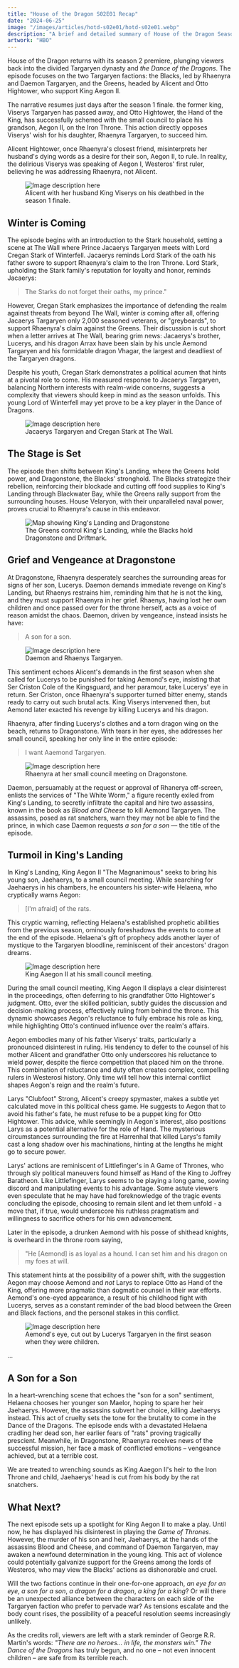 ```yaml
---
title: "House of the Dragon S02E01 Recap"
date: "2024-06-25"
image: "/images/articles/hotd-s02e01/hotd-s02e01.webp"
description: "A brief and detailed summary of House of the Dragon Season 2, Episode 1."
artwork: "HBO"
---
```


House of the Dragon returns with its season 2 premiere, plunging viewers back into the divided Targaryen dynasty and
_the Dance of the Dragons_. The
episode focuses on the two Targaryen factions: the Blacks, led by Rhaenyra and Daemon Targaryen, and the Greens, headed
by Alicent and Otto Hightower, who support King Aegon II.

The narrative resumes just days after the season 1 finale. the former king, Viserys Targaryen has passed away, and Otto
Hightower,
the Hand of the King, has successfully schemed with the small council to place his grandson, Aegon II, on the Iron
Throne. This action directly opposes Viserys' wish for his daughter, Rhaenyra Targaryen, to succeed him.

Alicent Hightower, once Rhaenyra's closest friend, misinterprets her husband's dying words as a desire for their son,
Aegon II, to rule. In reality, the delirious Viserys was speaking of Aegon I, Westeros' first ruler, believing he was
addressing Rhaenyra, not Alicent.

<figure>
  <img src="https://patrickprunty.com/images/articles/hotd-s02e01/viserys-death.jpeg" alt="Image description here">
  <figcaption>Alicent with her husband King Viserys on his deathbed in the season 1 finale.</figcaption>
</figure>

## Winter is Coming

The episode begins with an introduction to the Stark household, setting a scene at The Wall where Prince Jacaerys
Targaryen meets
with Lord Cregan Stark of Winterfell. Jacaerys reminds Lord Stark of the oath his father swore to support Rhaenyra's
claim
to the Iron Throne. Lord Stark, upholding the Stark family's reputation for loyalty and honor, reminds Jacaerys:

> The Starks do not forget their oaths, my prince."

However, Cregan Stark emphasizes the importance of defending the realm against threats from beyond The Wall, winter _is_
coming after all, offering
Jacaerys Targaryen only 2,000 seasoned veterans, or "greybeards", to support Rhaenyra's claim against the Greens. Their
discussion is cut short when a letter arrives at The Wall, bearing grim news: Jacaerys's brother, Lucerys, and his
dragon
Arrax have been slain by his uncle Aemond Targaryen and his formidable dragon Vhagar, the largest and deadliest of the
Targaryen dragons.

Despite his youth, Cregan Stark demonstrates a political acumen that hints at a pivotal role to come. His measured
response to Jacaerys Targaryen, balancing Northern interests with realm-wide concerns, suggests a complexity that
viewers
should keep in mind as the season unfolds. This young Lord of Winterfell may yet prove to be a key player in the Dance
of Dragons.

<figure>
  <img src="https://patrickprunty.com/images/articles/hotd-s02e01/cregan-stark.png" alt="Image description here">
  <figcaption>Jacaerys Targaryen and Cregan Stark at The Wall.</figcaption>
</figure>

## The Stage is Set

The episode then shifts between King's Landing, where the Greens hold power, and Dragonstone, the Blacks' stronghold.
The Blacks strategize their rebellion, reinforcing their blockade and cutting off food supplies to King's Landing
through Blackwater Bay, while the Greens rally support from the surrounding houses. House Velaryon, with their
unparalleled naval power, proves crucial to Rhaenyra's cause in this endeavor.

<figure>
  <img src="https://patrickprunty.com/images/articles/hotd-s02e01/king-landing-dragonstone.png" alt="Map showing King's Landing and Dragonstone">
  <figcaption>The Greens control King's Landing, while the Blacks hold Dragonstone and Driftmark.</figcaption>
</figure>

## Grief and Vengeance at Dragonstone

At Dragonstone, Rhaenyra desperately searches the surrounding areas for signs of her son, Lucerys. Daemon demands
immediate revenge on King's Landing, but Rhaenys restrains him, reminding him that _he_ is not the king, and they must
support Rhaenyra in her grief. Rhaenys, having lost her own children and once passed over for the throne herself, acts
as a voice of reason amidst the chaos. Daemon, driven by vengeance, instead insists he have:

> A son for a son.

<figure>
  <img src="https://patrickprunty.com/images/articles/hotd-s02e01/daemon-son-for-a-son.png" alt="Image description here">
  <figcaption>Daemon and Rhaenys Targaryen.</figcaption>
</figure>

This sentiment echoes Alicent's demands in the first season when she called for Lucerys to be punished for taking
Aemond's eye, insisting that Ser Criston Cole of the Kingsguard, and her paramour, take Lucerys' eye in return. Ser
Criston, once Rhaenyra's supporter turned bitter enemy, stands ready to carry out such brutal acts. King Viserys
intervened then, but Aemond later exacted his revenge by killing Lucerys and his dragon.

Rhaenyra, after finding Lucerys's clothes and a torn dragon wing on the beach, returns to Dragonstone. With tears in her
eyes, she addresses her small council, speaking her only line in the entire episode:

> I want Aaemond Targaryen.

<figure>
  <img src="https://patrickprunty.com/images/articles/hotd-s02e01/tears.png" alt="Image description here">
  <figcaption>Rhaenyra at her small council meeting on Dragonstone.</figcaption>
</figure>

Daemon, persuamably at the request or approval of Rhanerya off-screen, enlists the services of "The White Worm," a figure recently exiled from King's Landing, to secretly infiltrate the capital and hire two assassins, known in the book as _Blood and Cheese_
to
kill Aemond Targaryen. The assassins, posed as rat snatchers, warn they may not be able to find the prince, in which case
Daemon
requests _a son for a son_ &mdash; the title of the episode.

## Turmoil in King's Landing

In King's Landing, King Aegon II "The Magnanimous" seeks to bring his young son, Jaehaerys, to a small council meeting.
While searching
for Jaehaerys in his chambers, he encounters his sister-wife Helaena, who cryptically warns Aegon:

> [I'm afraid] of the rats.

This cryptic warning, reflecting Helaena's established prophetic abilities from the previous season, ominously
foreshadows the events to come at the end of the episode. Helaena's gift of prophecy adds another layer of mystique to
the Targaryen bloodline, reminiscent of their ancestors' dragon dreams.

<figure>
  <img src="https://patrickprunty.com/images/articles/hotd-s02e01/aaegon-small-council.png" alt="Image description here">
  <figcaption>King Aaegon II at his small council meeting.</figcaption>
</figure>

During the small council meeting, King Aegon II displays a clear disinterest in the proceedings, often deferring to his
grandfather Otto Hightower's judgment. Otto, ever the skilled politician, subtly guides the discussion and
decision-making process, effectively ruling from behind the throne. This dynamic showcases Aegon's reluctance to fully
embrace his role as king, while highlighting Otto's continued influence over the realm's affairs.

Aegon embodies many of his father Viserys' traits, particularly a pronounced disinterest in ruling. His tendency to
defer to the counsel of his mother Alicent and grandfather Otto only underscores his reluctance to wield power, despite
the fierce competition that placed him on the throne. This combination of reluctance and duty often creates complex,
compelling rulers in Westerosi history. Only time will tell how this internal conflict shapes Aegon's reign and the
realm's future.


Larys "Clubfoot" Strong, Alicent's creepy spymaster, makes a subtle yet calculated move in this political chess game. He
suggests to Aegon that to avoid his father's fate, he must refuse to be a puppet king for Otto Hightower. This advice,
while seemingly in Aegon's interest, also positions Larys as a potential alternative for the role of Hand. The
mysterious circumstances surrounding the fire at Harrenhal that killed Larys's family cast a long shadow over his
machinations, hinting at the lengths he might go to secure power.

Larys' actions are reminiscent of Littlefinger's in A Game of Thrones, who through sly political maneuvers found himself as Hand of the King to Joffrey Baratheon. Like Littlefinger, Larys seems to be playing a long game, sowing discord and manipulating events to his advantage.
Some astute viewers even speculate that he may have had foreknowledge of the tragic events concluding
the episode, choosing to remain silent and let them unfold - a move that, if true, would underscore his ruthless
pragmatism and willingness to sacrifice others for his own advancement.

Later in the episode, a drunken Aemond with his posse of shithead knights, is overheard in the throne room saying,

> "He [Aemond] is as loyal as a hound. I can set him and his dragon on my foes at will.

This statement hints at the possibility of a power shift, with the suggestion Aegon may choose Aemond and _not_ Larys to replace Otto as Hand
of the King, offering more pragmatic than
dogmatic counsel in their war efforts. Aemond's one-eyed appearance, a result of his childhood fight with Lucerys,
serves as a constant reminder of the bad blood between the Green and Black factions, and the personal stakes in this
conflict.

<figure>
  <img src="https://patrickprunty.com/images/articles/hotd-s02e01/aemond-eye.jpeg" alt="Image description here">
  <figcaption>Aemond's eye, cut out by Lucerys Targaryen in the first season when they were children.</figcaption>
</figure>

...

## A Son for a Son

In a heart-wrenching scene that echoes the "son for a son" sentiment, Helaena chooses her younger son Maelor, hoping to
spare her heir Jaehaerys. However, the assassins subvert her choice, killing Jaehaerys instead. This act of cruelty sets
the tone for the brutality to come in the Dance of the Dragons.
The episode ends with a devastated Helaena cradling her dead son, her earlier fears of "rats" proving tragically
prescient. Meanwhile, in Dragonstone, Rhaenyra receives news of the successful mission, her face a mask of conflicted
emotions – vengeance achieved, but at a terrible cost.

We are treated to wrenching sounds as King Aaegon II's heir to the Iron Throne and child, Jaehaerys' head is cut from
his
body by the rat snatchers.

## What Next?

The next episode sets up a spotlight for King Aegon II to make a play. Until now, he has displayed his disinterest in
playing the _Game of Thrones_. However, the murder of his son and heir, Jaehaerys, at the hands of the assassins Blood and
Cheese, and command of Daemon Targaryen, may awaken a newfound determination in the young king. This act of violence
could potentially galvanize support for the Greens among the lords of Westeros, who may view the Blacks' actions as
dishonorable and cruel.

Will the two factions continue in their one-for-one approach, _an eye for an eye_, _a son for a son_, _a dragon for a
dragon_, _a king for a king_?
Or will there be an unexpected alliance between the characters on each side of the Targaryen faction who prefer to
pervade war? As tensions escalate and the body count rises, the possibility of a peaceful resolution seems increasingly
unlikely.

As the credits roll, viewers are left with a stark reminder of George R.R. Martin's words: _"There are no heroes... in
life, the monsters win."_ _The Dance of the Dragons_ has truly begun, and no one – not even innocent children – are safe
from its terrible reach.


[//]: # (<blockquote class="tiktok-embed" cite="https://www.tiktok.com/@yungblud/video/7382237244377140512" data-video-id="7382237244377140512" style="max-width: 605px;min-width: 325px; background-color: #f0f0f0" > <section> <a target="_blank" title="@yungblud" href="https://www.tiktok.com/@yungblud?refer=embed">@yungblud</a> <p>thankyou for joining us on stage šimon, yer a rockstar 🖤☠️🖤</p> <a target="_blank" title="♬ original sound - yungblud" href="https://www.tiktok.com/music/original-sound-7382237349826431777?refer=embed">♬ original sound - yungblud</a> </section> </blockquote> <script async src="https://www.tiktok.com/embed.js"></script>)
